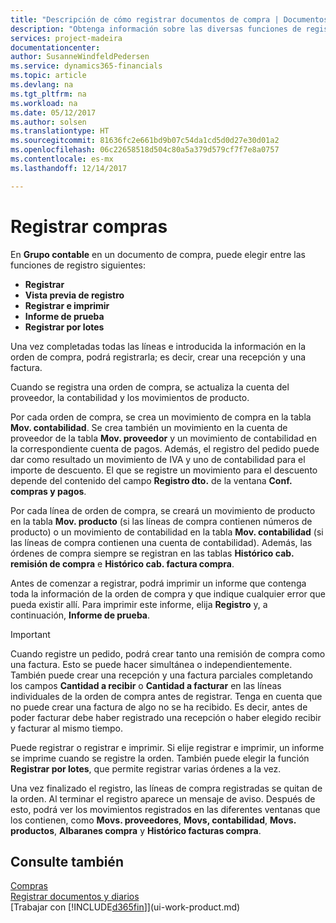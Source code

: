 ```yaml
---
title: "Descripción de cómo registrar documentos de compra | Documentos de Microsoft"
description: "Obtenga información sobre las diversas funciones de registro para registrar documentos de compra."
services: project-madeira
documentationcenter: 
author: SusanneWindfeldPedersen
ms.service: dynamics365-financials
ms.topic: article
ms.devlang: na
ms.tgt_pltfrm: na
ms.workload: na
ms.date: 05/12/2017
ms.author: solsen
ms.translationtype: HT
ms.sourcegitcommit: 81636fc2e661bd9b07c54da1cd5d0d27e30d01a2
ms.openlocfilehash: 06c22658518d504c80a5a379d579cf7f7e8a0757
ms.contentlocale: es-mx
ms.lasthandoff: 12/14/2017

---
```

# <a name="posting-purchases"></a>Registrar compras
En **Grupo contable** en un documento de compra, puede elegir entre las funciones de registro siguientes:

* **Registrar**
* **Vista previa de registro**
* **Registrar e imprimir**
* **Informe de prueba**
* **Registrar por lotes**

Una vez completadas todas las líneas e introducida la información en la orden de compra, podrá registrarla; es decir, crear una recepción y una factura.

Cuando se registra una orden de compra, se actualiza la cuenta del proveedor, la contabilidad y los movimientos de producto.

Por cada orden de compra, se crea un movimiento de compra en la tabla **Mov. contabilidad**. Se crea también un movimiento en la cuenta de proveedor de la tabla **Mov. proveedor** y un movimiento de contabilidad en la correspondiente cuenta de pagos. Además, el registro del pedido puede dar como resultado un movimiento de IVA y uno de contabilidad para el importe de descuento. El que se registre un movimiento para el descuento depende del contenido del campo **Registro dto.** de la ventana **Conf. compras y pagos**.

Por cada línea de orden de compra, se creará un movimiento de producto en la tabla **Mov. producto** (si las líneas de compra contienen números de producto) o un movimiento de contabilidad en la tabla **Mov. contabilidad** (si las líneas de compra contienen una cuenta de contabilidad). Además, las órdenes de compra siempre se registran en las tablas **Histórico cab. remisión de compra** e **Histórico cab. factura compra**.

Antes de comenzar a registrar, podrá imprimir un informe que contenga toda la información de la orden de compra y que indique cualquier error que pueda existir allí. Para imprimir este informe, elija **Registro** y, a continuación, **Informe de prueba**.

> [!IMPORTANT]  
>   Cuando registre un pedido, podrá crear tanto una remisión de compra como una factura. Esto se puede hacer simultánea o independientemente. También puede crear una recepción y una factura parciales completando los campos **Cantidad a recibir** o **Cantidad a facturar** en las líneas individuales de la orden de compra antes de registrar. Tenga en cuenta que no puede crear una factura de algo no se ha recibido. Es decir, antes de poder facturar debe haber registrado una recepción o haber elegido recibir y facturar al mismo tiempo.

Puede registrar o registrar e imprimir. Si elije registrar e imprimir, un informe se imprime cuando se registre la orden. También puede elegir la función **Registrar por lotes**, que permite registrar varias órdenes a la vez.

Una vez finalizado el registro, las líneas de compra registradas se quitan de la orden. Al terminar el registro aparece un mensaje de aviso. Después de esto, podrá ver los movimientos registrados en las diferentes ventanas que los contienen, como **Movs. proveedores**, **Movs, contabilidad**, **Movs. productos**, **Albaranes compra** y **Histórico facturas compra**.

## <a name="see-also"></a>Consulte también
[Compras](purchasing-manage-purchasing.md)  
[Registrar documentos y diarios](ui-post-documents-journals.md)  
[Trabajar con [!INCLUDE[d365fin](includes/d365fin_md.md)]](ui-work-product.md)


